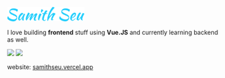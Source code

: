 <p align="left"><img width=180 src="name.svg" alt="Samith Seu"/></p>

I love building <b>frontend</b> stuff using <b>Vue.JS</b> and currently learning backend as well.

<p align="left">
  <img src="https://github-readme-stats.vercel.app/api?username=samithseu&show_icons=true&theme=dark&title_color=27CFFC&icon_color=27CFFC&border_color=27CFFC&text_color=FFFFFF&card_width=500&hide_title=true&border_radius=8&bg_color=00000000" />
  <img src="https://github-readme-stats.vercel.app/api/top-langs/?username=samithseu&theme=dark&layout=compact&border_color=27CFFC&text_color=27CFFC&title_color=27CFFC&border_radius=8&bg_color=00000000" />
</p>

website: <a href="https://samithseu.vercel.app">samithseu.vercel.app</a>
